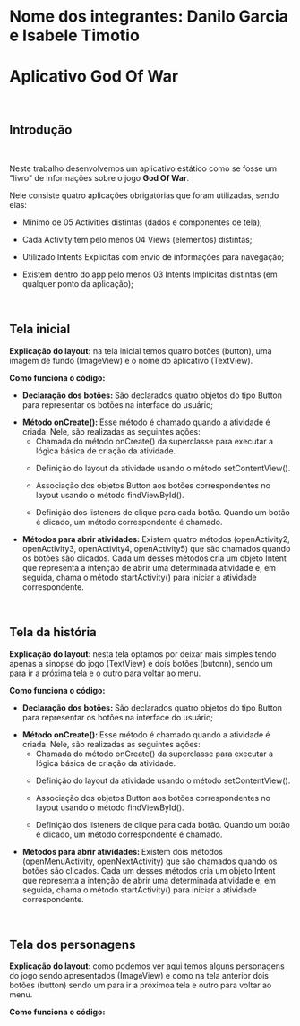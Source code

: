<h1> Nome dos integrantes: Danilo Garcia e Isabele Timotio </h1>
<h1> Aplicativo God Of War </h1>
<br>
<h2> Introdução </h2>
<br>
<p> Neste trabalho desenvolvemos um aplicativo estático como se fosse um "livro" de informações 
sobre o jogo <strong> God Of War</strong>. </p>
<p> Nele consiste quatro aplicações obrigatórias que foram utilizadas, sendo elas: </p>
<ul><li> 
Mínimo de 05 Activities distintas (dados e componentes de tela);
</li></ul>
<ul><li>
Cada Activity tem pelo menos 04 Views (elementos) distintas;
</li></ul>
<ul><li>
Utilizado Intents Explicitas com envio de informações para navegação;
</li></ul>
<ul><li>
Existem dentro do app pelo menos 03 Intents Implícitas distintas (em qualquer ponto da aplicação);
</li></ul>
<br>

<h2> Tela inicial </h2>
<p> <strong>Explicação do layout:</strong> na tela inicial temos quatro botões (button), uma imagem de fundo (ImageView) e
o nome do aplicativo (TextView). </p>
<p><strong> Como funciona o código: </strong></p>
<ul> <li> 
<strong> Declaração dos botões: </strong> São declarados quatro objetos do tipo Button para representar os botões na interface do usuário;
</li></ul>
<ul> <li> 
<strong>  Método onCreate(): </strong> Esse método é chamado quando a atividade é criada. Nele, são realizadas as seguintes ações:
 <ul><li> Chamada do método onCreate() da superclasse para executar a lógica básica de criação da atividade. </ul></li>
 <ul><li> Definição do layout da atividade usando o método setContentView(). </ul></li>
 <ul><li> Associação dos objetos Button aos botões correspondentes no layout usando o método findViewById().  </ul></li>
 <ul><li> Definição dos listeners de clique para cada botão. Quando um botão é clicado, um método correspondente é chamado.  </ul></li>
</li></ul>
<ul><li>
  <strong> Métodos para abrir atividades:</strong> Existem quatro métodos (openActivity2, openActivity3, openActivity4, openActivity5) que são chamados quando 
  os botões são clicados. Cada um desses métodos cria um objeto Intent que representa a intenção de abrir uma determinada atividade e, em seguida, 
  chama o método startActivity() para iniciar a atividade correspondente.
</li></ul>
<br>

<h2> Tela da história </h2>
<p><strong> Explicação do layout: </strong> nesta tela optamos por deixar mais simples tendo apenas a sinopse do jogo (TextView) e dois botões (butonn), sendo um para
ir a próxima tela e o outro para voltar ao menu. </p>
<p><strong> Como funciona o código: </strong></p>
<ul> <li> 
<strong> Declaração dos botões: </strong> São declarados quatro objetos do tipo Button para representar os botões na interface do usuário;
</li></ul>
<ul> <li> 
<strong>  Método onCreate(): </strong> Esse método é chamado quando a atividade é criada. Nele, são realizadas as seguintes ações:
 <ul><li> Chamada do método onCreate() da superclasse para executar a lógica básica de criação da atividade. </ul></li>
 <ul><li> Definição do layout da atividade usando o método setContentView(). </ul></li>
 <ul><li> Associação dos objetos Button aos botões correspondentes no layout usando o método findViewById().  </ul></li>
 <ul><li> Definição dos listeners de clique para cada botão. Quando um botão é clicado, um método correspondente é chamado.  </ul></li>
</li></ul>
<ul><li>
<strong> Métodos para abrir atividades: </strong> Existem dois métodos (openMenuActivity, openNextActivity) que são chamados quando os botões são clicados. Cada um desses 
  métodos cria um objeto Intent que representa a intenção de abrir uma determinada atividade e, em seguida, chama o método startActivity() para iniciar a atividade correspondente.
</li></ul>
<br>

<h2> Tela dos personagens </h2>
<p><strong> Explicação do layout: </strong> como podemos ver aqui temos alguns personagens do jogo sendo apresentados (ImageView) e como na tela anterior dois botões (button) sendo
um para ir a próximoa tela e outro para voltar ao menu.</p>
<p><strong> Como funciona o código: </strong></p>
